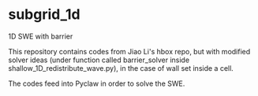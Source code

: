 # subgrid_1d
1D SWE with barrier 

This repository contains codes from Jiao Li's hbox repo, but with modified solver ideas (under function called barrier_solver inside shallow_1D_redistribute_wave.py), in the case of wall set inside a cell.

The codes feed into Pyclaw in order to solve the SWE.

